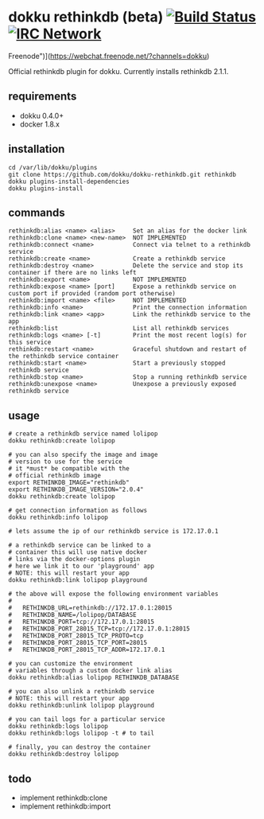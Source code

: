 # dokku rethinkdb (beta) [![Build Status](https://img.shields.io/travis/dokku/dokku-rethinkdb.svg?branch=master "Build Status")](https://travis-ci.org/dokku/dokku-rethinkdb) [![IRC Network](https://img.shields.io/badge/irc-freenode-blue.svg "IRC Freenode")](https://webchat.freenode.net/?channels=dokku)

 Freenode")](https://webchat.freenode.net/?channels=dokku)

Official rethinkdb plugin for dokku. Currently installs rethinkdb 2.1.1.

## requirements

- dokku 0.4.0+
- docker 1.8.x

## installation

```
cd /var/lib/dokku/plugins
git clone https://github.com/dokku/dokku-rethinkdb.git rethinkdb
dokku plugins-install-dependencies
dokku plugins-install
```

## commands

```
rethinkdb:alias <name> <alias>     Set an alias for the docker link
rethinkdb:clone <name> <new-name>  NOT IMPLEMENTED
rethinkdb:connect <name>           Connect via telnet to a rethinkdb service
rethinkdb:create <name>            Create a rethinkdb service
rethinkdb:destroy <name>           Delete the service and stop its container if there are no links left
rethinkdb:export <name>            NOT IMPLEMENTED
rethinkdb:expose <name> [port]     Expose a rethinkdb service on custom port if provided (random port otherwise)
rethinkdb:import <name> <file>     NOT IMPLEMENTED
rethinkdb:info <name>              Print the connection information
rethinkdb:link <name> <app>        Link the rethinkdb service to the app
rethinkdb:list                     List all rethinkdb services
rethinkdb:logs <name> [-t]         Print the most recent log(s) for this service
rethinkdb:restart <name>           Graceful shutdown and restart of the rethinkdb service container
rethinkdb:start <name>             Start a previously stopped rethinkdb service
rethinkdb:stop <name>              Stop a running rethinkdb service
rethinkdb:unexpose <name>          Unexpose a previously exposed rethinkdb service
```

## usage

```shell
# create a rethinkdb service named lolipop
dokku rethinkdb:create lolipop

# you can also specify the image and image
# version to use for the service
# it *must* be compatible with the
# official rethinkdb image
export RETHINKDB_IMAGE="rethinkdb"
export RETHINKDB_IMAGE_VERSION="2.0.4"
dokku rethinkdb:create lolipop

# get connection information as follows
dokku rethinkdb:info lolipop

# lets assume the ip of our rethinkdb service is 172.17.0.1

# a rethinkdb service can be linked to a
# container this will use native docker
# links via the docker-options plugin
# here we link it to our 'playground' app
# NOTE: this will restart your app
dokku rethinkdb:link lolipop playground

# the above will expose the following environment variables
#
#   RETHINKDB_URL=rethinkdb://172.17.0.1:28015
#   RETHINKDB_NAME=/lolipop/DATABASE
#   RETHINKDB_PORT=tcp://172.17.0.1:28015
#   RETHINKDB_PORT_28015_TCP=tcp://172.17.0.1:28015
#   RETHINKDB_PORT_28015_TCP_PROTO=tcp
#   RETHINKDB_PORT_28015_TCP_PORT=28015
#   RETHINKDB_PORT_28015_TCP_ADDR=172.17.0.1

# you can customize the environment
# variables through a custom docker link alias
dokku rethinkdb:alias lolipop RETHINKDB_DATABASE

# you can also unlink a rethinkdb service
# NOTE: this will restart your app
dokku rethinkdb:unlink lolipop playground

# you can tail logs for a particular service
dokku rethinkdb:logs lolipop
dokku rethinkdb:logs lolipop -t # to tail

# finally, you can destroy the container
dokku rethinkdb:destroy lolipop
```

## todo

- implement rethinkdb:clone
- implement rethinkdb:import
